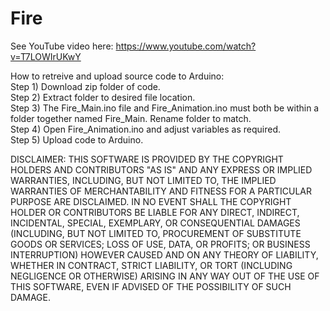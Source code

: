 # Fire  

See YouTube video here: https://www.youtube.com/watch?v=T7LOWIrUKwY

How to retreive and upload source code to Arduino:  
Step 1) Download zip folder of code.  
Step 2) Extract folder to desired file location.  
Step 3) The Fire_Main.ino file and Fire_Animation.ino must both be within a folder together named Fire_Main. Rename folder to match.  
Step 4) Open Fire_Animation.ino and adjust variables as required.  
Step 5) Upload code to Arduino. 
  
DISCLAIMER: THIS SOFTWARE IS PROVIDED BY THE COPYRIGHT HOLDERS AND CONTRIBUTORS "AS IS" AND ANY EXPRESS OR IMPLIED WARRANTIES, INCLUDING, BUT NOT LIMITED TO, THE IMPLIED WARRANTIES OF MERCHANTABILITY AND FITNESS FOR A PARTICULAR PURPOSE ARE DISCLAIMED. IN NO EVENT SHALL THE COPYRIGHT HOLDER OR CONTRIBUTORS BE LIABLE FOR ANY DIRECT, INDIRECT, INCIDENTAL, SPECIAL, EXEMPLARY, OR CONSEQUENTIAL DAMAGES (INCLUDING, BUT NOT LIMITED TO, PROCUREMENT OF SUBSTITUTE GOODS OR SERVICES; LOSS OF USE, DATA, OR PROFITS; OR BUSINESS INTERRUPTION) HOWEVER CAUSED AND ON ANY THEORY OF LIABILITY, WHETHER IN CONTRACT, STRICT LIABILITY, OR TORT (INCLUDING NEGLIGENCE OR OTHERWISE) ARISING IN ANY WAY OUT OF THE USE OF THIS SOFTWARE, EVEN IF ADVISED OF THE POSSIBILITY OF SUCH DAMAGE.
